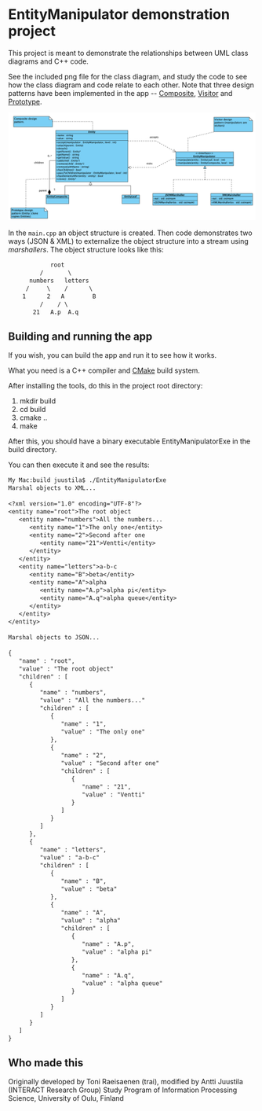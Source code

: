 # EntityManipulator demonstration project

This project is meant to demonstrate the relationships between UML class diagrams and C++ code.

See the included png file for the class diagram, and study the code to see how the class diagram and code relate to each other. Note that three design patterns have been implemented in the app -- [Composite](https://en.wikipedia.org/wiki/Composite_pattern), [Visitor](https://en.wikipedia.org/wiki/Visitor_pattern) and [Prototype](https://en.wikipedia.org/wiki/Prototype_pattern).

![UML class diagram](UML-class-diagram-of-EntityManipulator.png)

In the `main.cpp` an object structure is created. Then code demonstrates two ways (JSON & XML) to externalize the object structure into a stream using *marshallers*. The object structure looks like this:

```
            root
         /       \
      numbers   letters
     /     \    /      \
    1      2   A        B
         /    / \
       21   A.p  A.q
```


## Building and running the app

If you wish, you can build the app and run it to see how it works.

What you need is a C++ compiler and [CMake](https://cmake.org) build system.

After installing the tools, do this in the project root directory:

1. mkdir build
2. cd build
3. cmake ..
4. make

After this, you should have a binary executable EntityManipulatorExe in the build directory.

You can then execute it and see the results:


```
My Mac:build juustila$ ./EntityManipulatorExe 
Marshal objects to XML...

<?xml version="1.0" encoding="UTF-8"?>
<entity name="root">The root object
   <entity name="numbers">All the numbers...
      <entity name="1">The only one</entity>
      <entity name="2">Second after one
         <entity name="21">Ventti</entity>
      </entity>
   </entity>
   <entity name="letters">a-b-c
      <entity name="B">beta</entity>
      <entity name="A">alpha
         <entity name="A.p">alpha pi</entity>
         <entity name="A.q">alpha queue</entity>
      </entity>
   </entity>
</entity>

Marshal objects to JSON...

{
   "name" : "root",
   "value" : "The root object"
   "children" : [
      {
         "name" : "numbers",
         "value" : "All the numbers..."
         "children" : [
            {
               "name" : "1",
               "value" : "The only one"
            },
            {
               "name" : "2",
               "value" : "Second after one"
               "children" : [
                  {
                     "name" : "21",
                     "value" : "Ventti"
                  }
               ]
            }
         ]
      },
      {
         "name" : "letters",
         "value" : "a-b-c"
         "children" : [
            {
               "name" : "B",
               "value" : "beta"
            },
            {
               "name" : "A",
               "value" : "alpha"
               "children" : [
                  {
                     "name" : "A.p",
                     "value" : "alpha pi"
                  },
                  {
                     "name" : "A.q",
                     "value" : "alpha queue"
                  }
               ]
            }
         ]
      }
   ]
}
```

## Who made this

Originally developed by Toni Raeisaenen (trai), modified by Antti Juustila (INTERACT Research Group)
Study Program of Information Processing Science, University of Oulu, Finland
